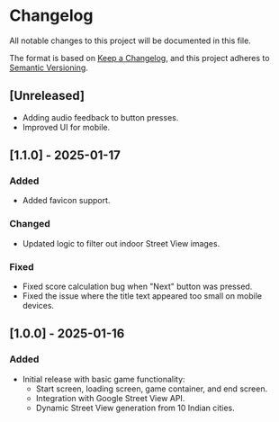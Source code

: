 # Changelog

All notable changes to this project will be documented in this file.

The format is based on [Keep a Changelog](https://keepachangelog.com/en/1.0.0/),
and this project adheres to [Semantic Versioning](https://semver.org/spec/v2.0.0.html).

## [Unreleased]
- Adding audio feedback to button presses.
- Improved UI for mobile.

## [1.1.0] - 2025-01-17
### Added
- Added favicon support.

### Changed
- Updated logic to filter out indoor Street View images.

### Fixed
- Fixed score calculation bug when "Next" button was pressed.
- Fixed the issue where the title text appeared too small on mobile devices.

## [1.0.0] - 2025-01-16
### Added
- Initial release with basic game functionality:
  - Start screen, loading screen, game container, and end screen.
  - Integration with Google Street View API.
  - Dynamic Street View generation from 10 Indian cities.
